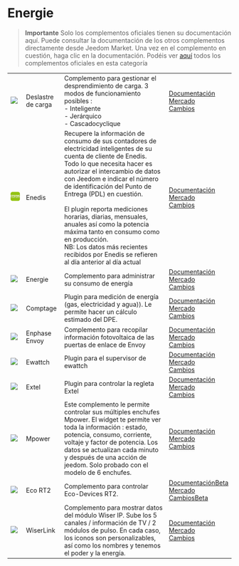 
# Energie


>**Importante**
>Solo los complementos oficiales tienen su documentación aquí. Puede consultar la documentación de los otros complementos directamente desde Jeedom Market. Una vez en el complemento en cuestión, haga clic en la documentación.
>Podéis ver [aquí](https://market.jeedom.com/index.php?v=d&p=market&type=plugin&categorie=energy) todos los complementos oficiales en esta categoría


| | | | |
|--- | --- | --- | ---|
|<img src="delestage/delestage_icon.png" class="pluginLogo" width="100" />|Deslastre de carga|Complemento para gestionar el desprendimiento de carga. 3 modos de funcionamiento posibles : <br>- Inteligente <br>- Jerárquico <br>- Cascadocyclique|[Documentación](delestage/index.md)<br/>[Mercado](https://market.jeedom.com/index.php?v=d&p=market_display&id=2616)<br/>[Cambios](delestage/changelog.md)|
|<img src="enedis/enedis_icon.png" class="pluginLogo" width="100" />|Enedis|Recupere la información de consumo de sus contadores de electricidad inteligentes de su cuenta de cliente de Enedis. Todo lo que necesita hacer es autorizar el intercambio de datos con Jeedom e indicar el número de identificación del Punto de Entrega (PDL) en cuestión. <br/><br/>El plugin reporta mediciones horarias, diarias, mensuales, anuales así como la potencia máxima tanto en consumo como en producción. <br/>NB: Los datos más recientes recibidos por Enedis se refieren al día anterior al día actual|[Documentación](enedis/index.md)<br/>[Mercado](https://market.jeedom.com/index.php?v=d&p=market_display&id=4036)<br/>[Cambios](enedis/changelog.md)|
|<img src="energy/energy_icon.png" class="pluginLogo" width="100" />|Energie|Complemento para administrar su consumo de energía|[Documentación](energy/index.md)<br/>[Mercado](https://market.jeedom.com/index.php?v=d&p=market_display&id=54)<br/>[Cambios](energy/changelog.md)|
|<img src="energy2/energy2_icon.png" class="pluginLogo" width="100" />|Comptage|Plugin para medición de energía (gas, electricidad y agua)). Le permite hacer un cálculo estimado del DPE.|[Documentación](energy2/index.md)<br/>[Mercado](https://market.jeedom.com/index.php?v=d&p=market_display&id=3591)<br/>[Cambios](energy2/changelog.md)|
|<img src="envoy/envoy_icon.png" class="pluginLogo" width="100" />|Enphase Envoy|Complemento para recopilar información fotovoltaica de las puertas de enlace de Envoy|[Documentación](envoy/index.md)<br/>[Mercado](https://market.jeedom.com/index.php?v=d&p=market_display&id=3992)<br/>[Cambios](envoy/changelog.md)|
|<img src="ewattch/ewattch_icon.png" class="pluginLogo" width="100" />|Ewattch|Plugin para el supervisor de ewattch|[Documentación](ewattch/index.md)<br/>[Mercado](https://market.jeedom.com/index.php?v=d&p=market_display&id=1668)<br/>[Cambios](ewattch/changelog.md)|
|<img src="extel/extel_icon.png" class="pluginLogo" width="100" />|Extel|Plugin para controlar la regleta Extel|[Documentación](extel/index.md)<br/>[Mercado](https://market.jeedom.com/index.php?v=d&p=market_display&id=2979)<br/>[Cambios](extel/changelog.md)|
|<img src="mpower/mpower_icon.png" class="pluginLogo" width="100" />|Mpower|Este complemento le permite controlar sus múltiples enchufes Mpower. El widget te permite ver toda la información : estado, potencia, consumo, corriente, voltaje y factor de potencia. Los datos se actualizan cada minuto y después de una acción de jeedom. Solo probado con el modelo de 6 enchufes.|[Documentación](mpower/index.md)<br/>[Mercado](https://market.jeedom.com/index.php?v=d&p=market_display&id=2181)<br/>[Cambios](mpower/changelog.md)|
|<img src="rt2/rt2_icon.png" class="pluginLogo" width="100" />|Eco RT2|Complemento para controlar Eco-Devices RT2.|[Documentación](rt2/index.md)[Beta](rt2/beta/index.md)<br/>[Mercado](https://market.jeedom.com/index.php?v=d&p=market_display&id=2918)<br/>[Cambios](rt2/changelog.md)[Beta](rt2/beta/changelog.md)|
|<img src="wiserlink/wiserlink_icon.png" class="pluginLogo" width="100" />|WiserLink|Complemento para mostrar datos del módulo Wiser IP. Sube los 5 canales / información de TV / 2 módulos de pulso. En cada caso, los iconos son personalizables, así como los nombres y tenemos el poder y la energía.|[Documentación](wiserlink/index.md)<br/>[Mercado](https://market.jeedom.com/index.php?v=d&p=market_display&id=2938)<br/>[Cambios](wiserlink/changelog.md)|
